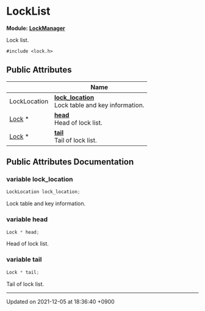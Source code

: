 

# LockList

**Module:** **[LockManager](/Modules/LockManager)**



Lock list. 


`#include <lock.h>`

## Public Attributes

|                | Name           |
| -------------- | -------------- |
| LockLocation | **[lock_location](/Classes/LockList#variable-lock_location)** <br>Lock table and key information.  |
| <a href="/Classes/Lock">Lock</a> * | **[head](/Classes/LockList#variable-head)** <br>Head of lock list.  |
| <a href="/Classes/Lock">Lock</a> * | **[tail](/Classes/LockList#variable-tail)** <br>Tail of lock list.  |

## Public Attributes Documentation

### variable lock_location

```cpp
LockLocation lock_location;
```

Lock table and key information. 

### variable head

```cpp
Lock * head;
```

Head of lock list. 

### variable tail

```cpp
Lock * tail;
```

Tail of lock list. 

-------------------------------

Updated on 2021-12-05 at 18:36:40 +0900